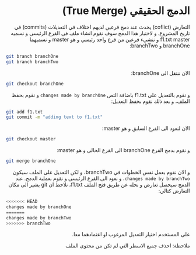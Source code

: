 <div dir="rtl">

# الدمج الحقيقي (True Merge)

 التعارض (coflict) يحدث عند دمج فرعين لديهم اختلاف في التعديلات (commits) في تاريخ المشروع. و لاختبار هذا الدمج سوف نقوم انشاء ملف في الفرع الرئيسي و نسميه f1.txt master  و ننشيء فرعين من فرع واحد رئيسي و هو master و نسميهما branchOne و branchTwo:

<div dir="ltr">

```bash
git branch branchOne
git branch branchTwo
```

</div>

الان ننتقل الى branchOne:

<div dir="ltr">

```bash
git checkout branchOne
```

</div>

و نقوم بالتعديل على f1.txt باضافة التص `changes made by branchOne` و نقوم بحفظ الملف، و بعد ذلك نقوم بحفظ التعديل:

<div dir="ltr">

```bash
git add f1.txt
git commit -m "adding text to f1.txt"
```

</div>

الان لنعود الى الفرع السابق و هو master:

<div dir="ltr">

```bash
git checkout master
```

</div>

و نقوم بدمج الفرع branchOne الى الفرع الحالي و هو master:

<div dir="ltr">

```bash
git merge branchOne
```

</div>


و الان نقوم بعمل نفس الخطوات في branchTwo، و لكن التعديل على الملف سيكون `changes made by branchTwo`، و نعود الى الفرع الرئيسي و نقوم بعملية الدمج. عند الدمج سيحصل تعارض و نحله عن طريق فتح الملف f1.txt، نلاحظ ان git يشير الى مكان التعارض كتالي:

<div dir="ltr">

```bash
<<<<<<< HEAD
changes made by branchOne
=======
changes made by branchTwo
>>>>>>> branchTwo
```

</div>

على المستخدم اختيار التعديل المرغوب او اعتمادهما معا.

ملاحظة: احذف جميع الاسطر التي لم تكن من محتوى الملف
</div>

